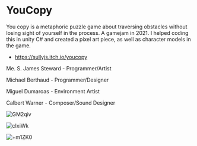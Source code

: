 # YouCopy
You copy is  a metaphoric puzzle game about traversing obstacles without losing sight of yourself in the process. A gamejam in 2021. I helped coding this in unity C# and created a pixel art piece, as well as character models in the game.
- https://sullyjs.itch.io/youcopy

Me. S. James Steward - Programmer/Artist

Michael Berthaud - Programmer/Designer

Miguel Dumaroas - Environment Artist

Calbert Warner - Composer/Sound Designer

![GM2qiv](https://user-images.githubusercontent.com/57135911/222974868-aca89acf-4a50-43b0-b659-ac259278383d.png)

![cIxiWk](https://user-images.githubusercontent.com/57135911/222974875-c5a252b3-4108-492e-8f3d-a6a24309d2bd.png)

![+m1ZK0](https://user-images.githubusercontent.com/57135911/222974876-dbcc5cba-089f-4b30-89b1-b6ec703c6323.png)
